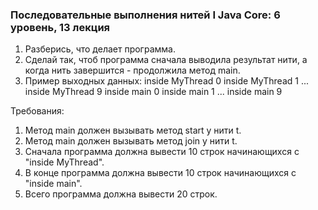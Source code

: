 
### Последовательные выполнения нитей Ӏ Java Core: 6 уровень, 13 лекция

1. Разберись, что делает программа.
2. Сделай так, чтоб программа сначала выводила результат нити, а когда нить завершится - продолжила метод main.
3. Пример выходных данных:
inside MyThread 0
inside MyThread 1
...
inside MyThread 9
inside main 0
inside main 1
...
inside main 9


Требования:
1.	Метод main должен вызывать метод start у нити t.
2.	Метод main должен вызывать метод join у нити t.
3.	Сначала программа должна вывести 10 строк начинающихся с &quot;inside MyThread&quot;.
4.	В конце программа должна вывести 10 строк начинающихся с &quot;inside main&quot;.
5.	Всего программа должна вывести 20 строк.


